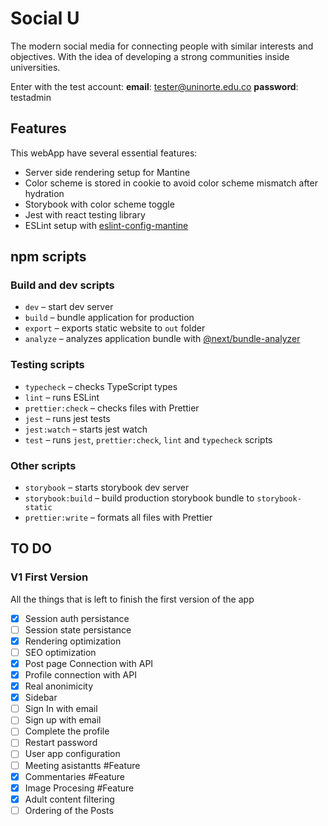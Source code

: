 # Social U

The modern social media for connecting people with similar interests and objectives. With the idea of developing a strong communities inside universities.

Enter with the test account:
**email**: tester@uninorte.edu.co
**password**: testadmin

## Features

This webApp have several essential features:

- Server side rendering setup for Mantine
- Color scheme is stored in cookie to avoid color scheme mismatch after hydration
- Storybook with color scheme toggle
- Jest with react testing library
- ESLint setup with [eslint-config-mantine](https://github.com/mantinedev/eslint-config-mantine)

## npm scripts

### Build and dev scripts

- `dev` – start dev server
- `build` – bundle application for production
- `export` – exports static website to `out` folder
- `analyze` – analyzes application bundle with [@next/bundle-analyzer](https://www.npmjs.com/package/@next/bundle-analyzer)

### Testing scripts

- `typecheck` – checks TypeScript types
- `lint` – runs ESLint
- `prettier:check` – checks files with Prettier
- `jest` – runs jest tests
- `jest:watch` – starts jest watch
- `test` – runs `jest`, `prettier:check`, `lint` and `typecheck` scripts

### Other scripts

- `storybook` – starts storybook dev server
- `storybook:build` – build production storybook bundle to `storybook-static`
- `prettier:write` – formats all files with Prettier

## TO DO

### V1 First Version

All the things that is left to finish the first version of the app

- [x] Session auth persistance
- [ ] Session state persistance
- [x] Rendering optimization
- [ ] SEO optimization
- [x] Post page Connection with API
- [x] Profile connection with API
- [x] Real anonimicity
- [x] Sidebar
- [ ] Sign In with email
- [ ] Sign up with email
- [ ] Complete the profile
- [ ] Restart password
- [ ] User app configuration
- [ ] Meeting asistantts #Feature
- [x] Commentaries #Feature
- [x] Image Procesing #Feature
- [x] Adult content filtering
- [ ] Ordering of the Posts
